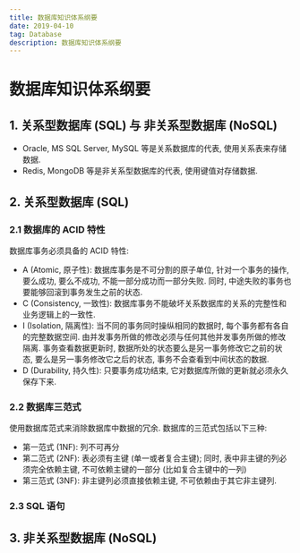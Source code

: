 ```yaml
---
title: 数据库知识体系纲要
date: 2019-04-10
tag: Database
description: 数据库知识体系纲要
---
```


# 数据库知识体系纲要

## 1. 关系型数据库 (SQL) 与 非关系型数据库 (NoSQL)

- Oracle, MS SQL Server, MySQL 等是关系数据库的代表, 使用关系表来存储数据.
- Redis, MongoDB 等是非关系型数据库的代表, 使用键值对存储数据.

## 2. 关系型数据库 (SQL)

### 2.1 数据库的 ACID 特性

数据库事务必须具备的 ACID 特性:

- A (Atomic, 原子性): 数据库事务是不可分割的原子单位, 针对一个事务的操作, 要么成功, 要么不成功, 不能一部分成功而一部分失败. 同时, 中途失败的事务也要能够回滚到事务发生之前的状态.
- C (Consistency, 一致性): 数据库事务不能破坏关系数据库的关系的完整性和业务逻辑上的一致性.
- I (Isolation, 隔离性): 当不同的事务同时操纵相同的数据时, 每个事务都有各自的完整数据空间. 由并发事务所做的修改必须与任何其他并发事务所做的修改隔离. 事务查看数据更新时, 数据所处的状态要么是另一事务修改它之前的状态, 要么是另一事务修改它之后的状态, 事务不会查看到中间状态的数据.
- D (Durability, 持久性): 只要事务成功结束, 它对数据库所做的更新就必须永久保存下来.

### 2.2 数据库三范式

使用数据库范式来消除数据库中数据的冗余. 数据库的三范式包括以下三种:

- 第一范式 (1NF): 列不可再分
- 第二范式 (2NF): 表必须有主键 (单一或者复合主键); 同时, 表中非主键的列必须完全依赖主键, 不可依赖主键的一部分 (比如复合主键中的一列)
- 第三范式 (3NF): 非主键列必须直接依赖主键, 不可依赖由于其它非主键列.

### 2.3 SQL 语句

## 3. 非关系型数据库 (NoSQL)

